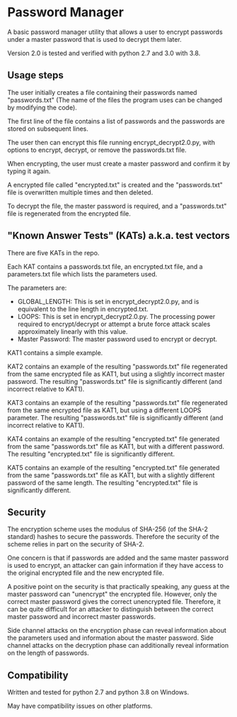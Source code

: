 # Password Manager
A basic password manager utility that allows a user to encrypt passwords under a master password that is used to decrypt them later.

Version 2.0 is tested and verified with python 2.7 and 3.0 with 3.8.

## Usage steps
The user initially creates a file containing their passwords named "passwords.txt" (The name of the files the program uses can be changed by modifying the code).

The first line of the file contains a list of passwords and the passwords are stored on subsequent lines.

The user then can encrypt this file running encrypt_decrypt2.0.py, with options to encrypt, decrypt, or remove the passwords.txt file.

When encrypting, the user must create a master password and confirm it by typing it again.

A encrypted file called "encrypted.txt" is created and the "passwords.txt" file is overwritten multiple times and then deleted.

To decrypt the file, the master password is required, and a "passwords.txt" file is regenerated from the encrypted file.


## "Known Answer Tests" (KATs) a.k.a. test vectors
There are five KATs in the repo.

Each KAT contains a passwords.txt file, an encrypted.txt file, and a parameters.txt file which lists the parameters used.

The parameters are:

- GLOBAL_LENGTH: This is set in encrypt_decrypt2.0.py, and is equivalent to the line length in encrypted.txt.
- LOOPS: This is set in encrypt_decrypt2.0.py.
The processing power required to encrypt/decrypt or attempt a brute force attack scales approximately linearly with this value.
- Master Password: The master password used to encrypt or decrypt.

KAT1 contains a simple example.

KAT2 contains an example of the resulting "passwords.txt" file regenerated from the same encrypted file as KAT1,
but using a slightly incorrect master password. The resulting "passwords.txt" file is significantly different (and incorrect relative to KAT1).

KAT3 contains an example of the resulting "passwords.txt" file regenerated from the same encrypted file as KAT1,
but using a different LOOPS parameter. The resulting "passwords.txt" file is significantly different (and incorrect relative to KAT1).

KAT4 contains an example of the resulting "encrypted.txt" file generated from the same "passwords.txt" file as KAT1,
but with a different password. The resulting "encrypted.txt" file is significantly different.

KAT5 contains an example of the resulting "encrypted.txt" file generated from the same "passwords.txt" file as KAT1,
but with a slightly different password of the same length. The resulting "encrypted.txt" file is significantly different.


## Security
The encryption scheme uses the modulus of SHA-256 (of the SHA-2 standard) hashes to secure the passwords.
Therefore the security of the scheme relies in part on the security of SHA-2.

One concern is that if passwords are added and the same master password is used to encrypt, an attacker can gain information if they
have access to the original encrypted file and the new encrypted file.

A positive point on the security is that practically speaking, any guess at the master password can "unencrypt" the encrypted file.
However, only the correct master password gives the correct unencrypted file.
Therefore, it can be quite difficult for an attacker to distinguish between the correct master password and incorrect master passwords.

Side channel attacks on the encryption phase can reveal information about the parameters used and information about the master password.
Side channel attacks on the decryption phase can additionally reveal information on the length of passwords.


## Compatibility
Written and tested for python 2.7 and python 3.8 on Windows.

May have compatibility issues on other platforms.